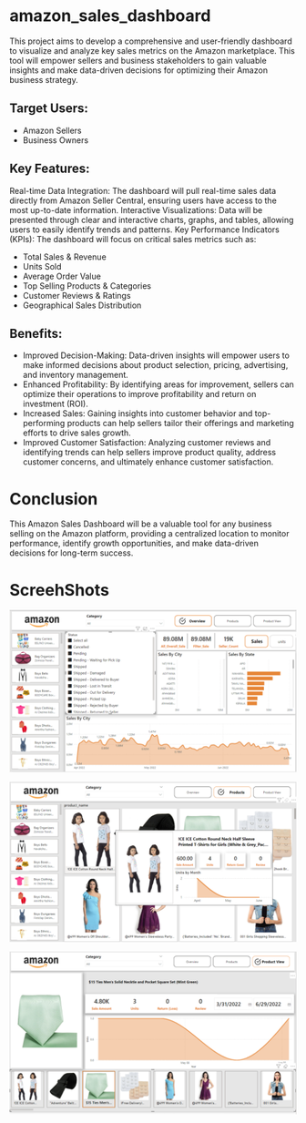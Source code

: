 # amazon_sales_dashboard

This project aims to develop a comprehensive and user-friendly dashboard to visualize and analyze key sales metrics on the Amazon marketplace. This tool will empower sellers and business stakeholders to gain valuable insights and make data-driven decisions for optimizing their Amazon business strategy.

## Target Users:

* Amazon Sellers
* Business Owners

## Key Features:

Real-time Data Integration: The dashboard will pull real-time sales data directly from Amazon Seller Central, ensuring users have access to the most up-to-date information.
Interactive Visualizations: Data will be presented through clear and interactive charts, graphs, and tables, allowing users to easily identify trends and patterns.
Key Performance Indicators (KPIs): The dashboard will focus on critical sales metrics such as:
* Total Sales & Revenue
* Units Sold
* Average Order Value
* Top Selling Products & Categories
* Customer Reviews & Ratings
* Geographical Sales Distribution

## Benefits:

* Improved Decision-Making: Data-driven insights will empower users to make informed decisions about product selection, pricing, advertising, and inventory management.
* Enhanced Profitability: By identifying areas for improvement, sellers can optimize their operations to improve profitability and return on investment (ROI).
* Increased Sales: Gaining insights into customer behavior and top-performing products can help sellers tailor their offerings and marketing efforts to drive sales growth.
* Improved Customer Satisfaction: Analyzing customer reviews and identifying trends can help sellers improve product quality, address customer concerns, and ultimately enhance customer satisfaction.

# Conclusion
This Amazon Sales Dashboard will be a valuable tool for any business selling on the Amazon platform, providing a centralized location to monitor performance, identify growth opportunities, and make data-driven decisions for long-term success.

# ScreehShots

![Screenshot 1](https://github.com/sanskar3378/amazon_sales_dashboard/blob/main/ScreenShot1.png)

![Screenshot 1](https://github.com/sanskar3378/amazon_sales_dashboard/blob/main/ScreenShot2.png)

![Screenshot 1](https://github.com/sanskar3378/amazon_sales_dashboard/blob/main/ScreenShot3.png)

